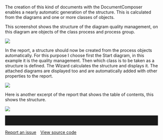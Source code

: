 The creation of this kind of documents with the DocumentComposer enables
a nearly automatic generation of the structure. This is calculated from
the diagrams and one or more classes of objects.

This screenshot shows the structure of the diagram quality management,
on this diagram are objects of the class process and process group.

![](//images.ctfassets.net/utx1h0gfm1om/yAbKauipwcQ8ImCSOKQmG/0692fdfa7fa605585ec6cecd38ba87a1/329079.png)

In the report, a structure should now be created from the process
objects automatically. For this purpose I choose first the Start
diagram, in this example it is the quality management. Then which class
is to be taken as a structure is defined. The Wizard calculates the
structure and displays it. The attached diagrams are displayed too and
are automatically added with other properties to the report.

![](//images.ctfassets.net/utx1h0gfm1om/1AWVa0TQM4W2mmkscW4iwO/4f607c9a8f0408ce6e4bd236e2faa2e8/329083.png)

Here is another excerpt of the report that shows the table of contents,
this shows the structure.

![](//images.ctfassets.net/utx1h0gfm1om/5NrZEgCDGom4yGWCSQEaWM/e3f64abd4fb882521bc0f46882c34ae6/329081.png)
<hr style="padding-top:2rem" />
<a href="https://github.com/process4/docs/issues" target="_blank" class="bgw btn btn-primary btn-lg shadow-sm">Report an issue</a>
<a href="https://github.com/process4/docs" target="_blank" class="bgw btn btn-primary btn-lg shadow-sm" style="margin-left:10px;">View source code</a>